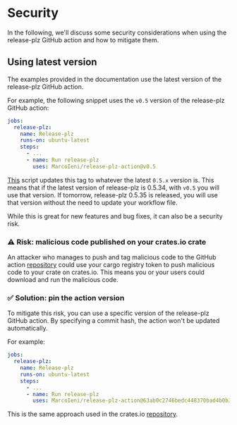 # Security

In the following, we'll discuss some security considerations when using the release-plz GitHub
action and how to mitigate them.

## Using latest version

The examples provided in the documentation use the latest version of the release-plz GitHub action.

For example, the following snippet uses the `v0.5` version of the release-plz GitHub action:

```yaml
jobs:
  release-plz:
    name: Release-plz
    runs-on: ubuntu-latest
    steps:
      - ...
      - name: Run release-plz
        uses: MarcoIeni/release-plz-action@v0.5
```

[This](https://github.com/MarcoIeni/release-plz-action/blob/main/.github/workflows/update_main_version.yml)
script updates this tag to whatever the latest `0.5.x` version is.
This means that if the latest version of release-plz is 0.5.34, with `v0.5` you will use that version.
If tomorrow, release-plz 0.5.35 is released, you will use that version without the
need to update your workflow file.

While this is great for new features and bug fixes, it can also be a security risk.

### ⚠️ Risk: malicious code published on your crates.io crate

An attacker who manages to push and tag malicious code to the GitHub action
[repository](https://github.com/MarcoIeni/release-plz-action)
could use your cargo registry token to push malicious code to
your crate on crates.io.
This means you or your users could download and run the malicious code.

### ✅ Solution: pin the action version

To mitigate this risk, you can use a specific version of the release-plz GitHub action.
By specifying a commit hash, the action won't be updated automatically.

For example:

```yaml
jobs:
  release-plz:
    name: Release-plz
    runs-on: ubuntu-latest
    steps:
      - ...
      - name: Run release-plz
        uses: MarcoIeni/release-plz-action@63ab0c2746bedc448370bad4b0b3d536458398b0 # v0.5.50

```

This is the same approach used in the crates.io
[repository](https://github.com/rust-lang/crates.io/blob/7e52e11c5ddeb33db70f0000bbcdfb01e9b43b0d/.github/workflows/ci.yml#L30C32-L31C1).
